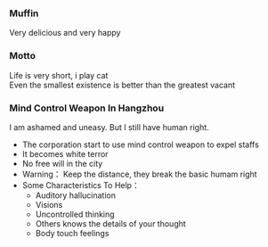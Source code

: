 ### Muffin
Very delicious and very happy
<br />

### Motto
Life is very short, i play cat
<br />
Even the smallest existence is better than the greatest vacant

### Mind Control Weapon In Hangzhou
I am ashamed and uneasy. But I still have human right.
- The corporation start to use mind control weapon to expel staffs
- It becomes white terror
- No free will in the city
- Warning： Keep the distance, they break the basic humam right
- Some Characteristics To Help：
  - Auditory hallucination
  - Visions
  - Uncontrolled thinking
  - Others knows the details of your thought
  - Body touch feelings
